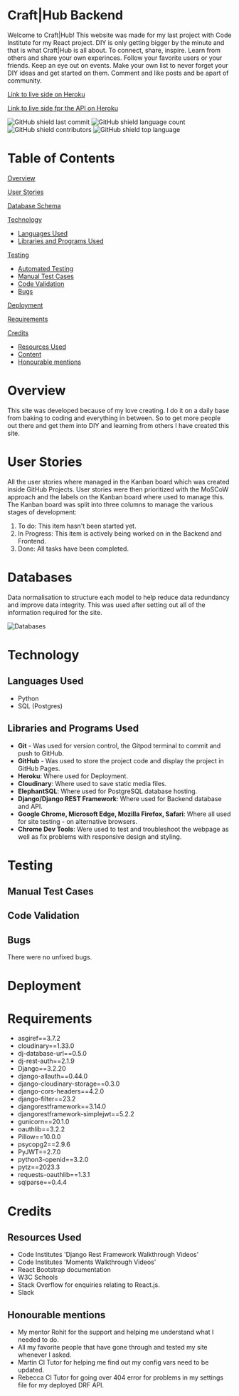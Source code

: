 # Craft|Hub Backend

Welcome to Craft|Hub! This website was made for my last project with Code Institute for my React project. DIY is only getting bigger by the minute and that is what Craft|Hub is all about. To connect, share, inspire. Learn from others and share your own experinces. Follow your favorite users or your friends. Keep an eye out on events. Make your own list to never forget your DIY ideas and get started on them. Comment and like posts and be apart of community.

[Link to live side on Heroku](https://craftconnect-6c932655ea4f.herokuapp.com/)

[Link to live side fpr the API on Heroku](https://drf-api-crafthub-d1d89ee1951b.herokuapp.com/)

![GitHub shield last commit](https://img.shields.io/github/last-commit/MiaRasmussen05/drf-api-CraftConnect?color=red)
![GitHub shield language count](https://img.shields.io/github/languages/count/MiaRasmussen05/drf-api-CraftConnect?color=orange)
![GitHub shield contributors](https://img.shields.io/github/contributors/MiaRasmussen05/drf-api-CraftConnect?color=yellow)
![GitHub shield top language](https://img.shields.io/github/languages/top/MiaRasmussen05/drf-api-CraftConnect?color=brightgree&label=html)

# Table of Contents

[Overview](#overview) 

[User Stories](#user-stories)

[Database Schema](#database-schema)

[Technology](#technology)
- [Languages Used](#languages-used)
- [Libraries and Programs Used](#libraries-and-programs-used)

[Testing](#testing)
- [Automated Testing](#automated-testing)
- [Manual Test Cases](#manual-test-cases)
- [Code Validation](#code-validation)
- [Bugs](#bugs)

[Deployment](#deployment)

[Requirements](#deployment)

[Credits](#credits)
- [Resources Used](#resources-used)
- [Content](#content)
- [Honourable mentions](#honourable-mentions)

# Overview

This site was developed because of my love creating. I do it on a daily base from baking to coding and everything in between. So to get more people out there and get them into DIY and learning from others I have created this site.

# User Stories
All the user stories where managed in the Kanban board which was created inside GitHub Projects. User stories were then prioritized with the MoSCoW approach and the labels on the Kanban board where used to manage this. The Kanban board was split into three columns to manage the various stages of development:

  1. To do: This item hasn't been started yet.
  2. In Progress: This item is actively being worked on in the Backend and Frontend.
  3. Done: All tasks have been completed.

# __Databases__

  Data normalisation to structure each model to help reduce data redundancy and improve data integrity. This was used after setting out all of the information required for the site.

  ![Databases](https://imgur.com/LlYfNNi.png)

# Technology

 ## Languages Used

  - Python
  - SQL (Postgres)

  ## Libraries and Programs Used

  - __Git__ - Was used for version control, the Gitpod terminal to commit and push to GitHub.
  - __GitHub__ - Was used to store the project code and display the project in GitHub Pages.
  - __Heroku__: Where used for Deployment.
  - __Cloudinary__: Where used to save static media files.
  - __ElephantSQL__: Where used for PostgreSQL database hosting.
  - __Django/Django REST Framework__: Where used for Backend database and API.
  - __Google Chrome, Microsoft Edge, Mozilla Firefox, Safari__: Where all used for site testing - on alternative browsers.
  - __Chrome Dev Tools__: Were used to test and troubleshoot the webpage as well as fix problems with responsive design and styling.

# Testing

  ## Manual Test Cases

  ## Code Validation

  ## Bugs

  There were no unfixed bugs.

# Deployment

# Requirements

  - asgiref==3.7.2
  - cloudinary==1.33.0
  - dj-database-url==0.5.0
  - dj-rest-auth==2.1.9
  - Django==3.2.20
  - django-allauth==0.44.0
  - django-cloudinary-storage==0.3.0
  - django-cors-headers==4.2.0
  - django-filter==23.2
  - djangorestframework==3.14.0
  - djangorestframework-simplejwt==5.2.2
  - gunicorn==20.1.0
  - oauthlib==3.2.2
  - Pillow==10.0.0
  - psycopg2==2.9.6
  - PyJWT==2.7.0
  - python3-openid==3.2.0
  - pytz==2023.3
  - requests-oauthlib==1.3.1
  - sqlparse==0.4.4

# Credits

  ## Resources Used

  - Code Institutes 'Django Rest Framework Walkthrough Videos'
  - Code Institutes 'Moments Walkthrough Videos'
  - React Bootstrap documentation
  - W3C Schools 
  - Stack Overflow for enquiries relating to React.js.
  - Slack

  ## Honourable mentions

  - My mentor Rohit for the support and helping me understand what I needed to do.
  - All my favorite people that have gone through and tested my site whenever I asked.
  - Martin CI Tutor for helping me find out my config vars need to be updated.
  - Rebecca CI Tutor for going over 404 error for problems in my settings file for my deployed DRF API.